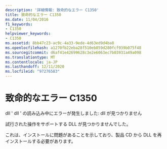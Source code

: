 ```yaml
---
description: '詳細情報: 致命的なエラー C1350'
title: 致命的なエラー C1350
ms.date: 11/04/2016
f1_keywords:
- C1350
helpviewer_keywords:
- C1350
ms.assetid: 8bb47c23-ac9c-4a33-9ede-4d63ed9d4ba8
ms.openlocfilehash: a1270fb22eba28f510eb859d280fcf939b075f48
ms.sourcegitcommit: d6af41e42699628c3e2e6063ec7b03931a49a098
ms.translationtype: MT
ms.contentlocale: ja-JP
ms.lasthandoff: 12/11/2020
ms.locfileid: "97276583"
---
```

# <a name="fatal-error-c1350"></a>致命的なエラー C1350

dll ' dll ' の読み込み中にエラーが発生しました: dll が見つかりません

試行された操作をサポートする DLL が見つかりませんでした。

これは、インストールに問題があることを示しており、製品 CD から DLL を再インストールする必要があります。
